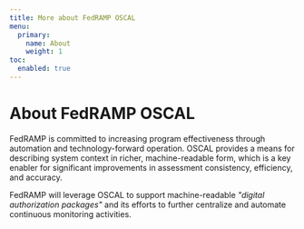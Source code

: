 ```yaml
---
title: More about FedRAMP OSCAL
menu:
  primary:
    name: About
    weight: 1
toc:
  enabled: true
---
```

# About FedRAMP OSCAL

FedRAMP is committed to increasing program effectiveness through automation and technology-forward operation.  OSCAL provides a means for describing system context in richer, machine-readable form, which is a key enabler for significant improvements in assessment consistency, efficiency, and accuracy.  

FedRAMP will leverage OSCAL to support machine-readable *"digital authorization packages"* and its efforts to further centralize and automate continuous monitoring activities.  
